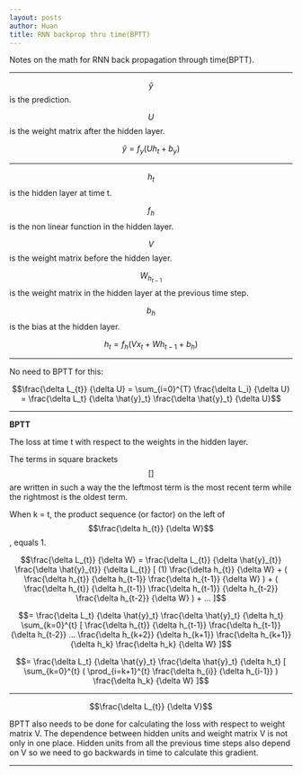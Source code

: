 ```yaml
---
layout: posts
author: Huan
title: RNN backprop thru time(BPTT)
---
```


Notes on the math for RNN back propagation through time(BPTT).

---

$$\hat{y}$$  is the prediction.

$$U$$ is the weight matrix after the hidden layer.

$$\hat{y} = f_y (U h_t + b_y)$$

---

$$h_{t}$$ is the hidden layer at time t.

$$f_{h}$$ is the non linear function in the hidden layer.

$$V$$ is the weight matrix before the hidden layer.

$$W_{h_{t-1}}$$ is the weight matrix in the hidden layer at the previous time
step.

$$b_{h}$$ is the bias at the hidden layer.

$$h_{t} = f_{h} (Vx_t + Wh_{t-1} + b_{h})$$

---

No need to BPTT for this:

$$\frac{\delta L_{t}} {\delta U} =
\sum_{i=0}^{T} \frac{\delta L_i} {\delta U} =
\frac{\delta L_t} {\delta \hat{y}_t}
\frac{\delta \hat{y}_t} {\delta U}$$

---

**BPTT**

The loss at time t with respect to the weights in the hidden layer.

The terms in square brackets $$[]$$ are written in such a way the the leftmost
term is the most recent term while the rightmost is the oldest term.

When k = t, the product sequence (or factor) on the left of
$$\frac{\delta h_{t}} {\delta W}$$, equals 1.

$$\frac{\delta L_{t}} {\delta W} =
\frac{\delta L_{t}} {\delta \hat{y}_{t}}
\frac{\delta \hat{y}_{t}} {\delta L_{t}}
[
(1)
\frac{\delta h_{t}} {\delta W} +
(
\frac{\delta h_{t}} {\delta h_{t-1}}
\frac{\delta h_{t-1}} {\delta W} ) +
(
\frac{\delta h_{t}} {\delta h_{t-1}}
\frac{\delta h_{t-1}} {\delta h_{t-2}}
\frac{\delta h_{t-2}} {\delta W}
) + ...
]$$

$$=
\frac{\delta L_t} {\delta \hat{y}_t}
\frac{\delta \hat{y}_t} {\delta h_t}
\sum_{k=0}^{t}
[
\frac{\delta h_{t}} {\delta h_{t-1}}  
\frac{\delta h_{t-1}} {\delta h_{t-2}} ...
\frac{\delta h_{k+2}} {\delta h_{k+1}}
\frac{\delta h_{k+1}} {\delta h_k}
\frac{\delta h_k} {\delta W}
]$$

$$=
\frac{\delta L_t} {\delta \hat{y}_t}
\frac{\delta \hat{y}_t} {\delta h_t}
[ \sum_{k=0}^{t}
( \prod_{i=k+1}^{t}
\frac{\delta h_{i}} {\delta h_{i-1}} )
\frac{\delta h_k} {\delta W} ]$$

---

$$\frac{\delta L_{t}} {\delta V}$$

BPTT also needs to be done for calculating the loss with respect to weight matrix V.
The dependence between hidden units and weight matrix V is  not only in one place.
Hidden units from all the previous time steps also depend on V so we need to go
backwards in time to calculate this gradient.

---

<br>
